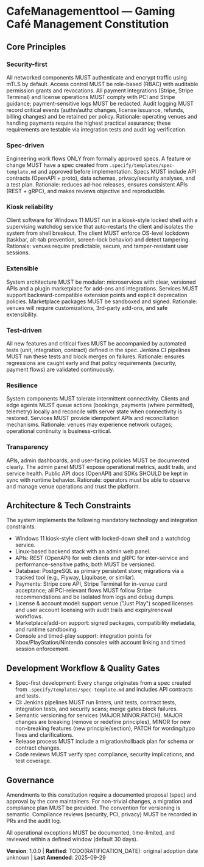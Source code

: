 <!--
SYNC IMPACT REPORT

Version change: template -> 1.0.0

Modified principles: placeholders -> concrete principles
  - Security-first
  - Spec-driven
  - Kiosk reliability
  - Extensible
  - Test-driven
  - Resilience
  - Transparency

Added sections:
  - Architecture & Tech Constraints
  - Development Workflow & Quality Gates

Templates requiring updates:
  - .specify/templates/plan-template.md: ⚠ pending review
  - .specify/templates/spec-template.md: ⚠ pending review
  - .specify/templates/tasks-template.md: ⚠ pending review
  - .specify/templates/commands/*.md: ⚠ pending review

Deferred items / TODOs:
  - RATIFICATION_DATE: TODO(RATIFICATION_DATE): original adoption date unknown

-- End Sync Impact Report
-->

# CafeManagementtool — Gaming Café Management Constitution

## Core Principles

### Security-first

All networked components MUST authenticate and encrypt traffic using mTLS by default. Access
control MUST be role-based (RBAC) with auditable permission grants and revocations. All
payment integrations (Stripe, Stripe Terminal) and license operations MUST comply with PCI and
Stripe guidance; payment-sensitive logs MUST be redacted. Audit logging MUST record critical
events (authn/authz changes, license issuance, refunds, billing changes) and be retained per
policy. Rationale: operating venues and handling payments require the highest practical
assurance; these requirements are testable via integration tests and audit log verification.

### Spec-driven

Engineering work flows ONLY from formally approved specs. A feature or change MUST have a
spec created from `.specify/templates/spec-template.md` and approved before implementation.
Specs MUST include API contracts (OpenAPI + proto), data schemas, privacy/security analyses,
and a test plan. Rationale: reduces ad-hoc releases, ensures consistent APIs (REST + gRPC), and
makes reviews objective and reproducible.

### Kiosk reliability

Client software for Windows 11 MUST run in a kiosk-style locked shell with a supervising watchdog
service that auto-restarts the client and isolates the system from shell breakout. The client
MUST enforce OS-level lockdown (taskbar, alt-tab prevention, screen-lock behavior) and detect
tampering. Rationale: venues require predictable, secure, and tamper-resistant user sessions.

### Extensible

System architecture MUST be modular: microservices with clear, versioned APIs and a plugin
marketplace for add-ons and integrations. Services MUST support backward-compatible extension
points and explicit deprecation policies. Marketplace packages MUST be sandboxed and signed.
Rationale: venues will require customizations, 3rd-party add-ons, and safe extensibility.

### Test-driven

All new features and critical fixes MUST be accompanied by automated tests (unit, integration,
contract) defined in the spec. Jenkins CI pipelines MUST run these tests and block merges on
failures. Rationale: ensures regressions are caught early and that policy requirements (security,
payment flows) are validated continuously.

### Resilience

System components MUST tolerate intermittent connectivity. Clients and edge agents MUST queue
actions (bookings, payments (where permitted), telemetry) locally and reconcile with server
state when connectivity is restored. Services MUST provide idempotent APIs and reconciliation
mechanisms. Rationale: venues may experience network outages; operational continuity is
business-critical.

### Transparency

APIs, admin dashboards, and user-facing policies MUST be documented clearly. The admin panel
MUST expose operational metrics, audit trails, and service health. Public API docs (OpenAPI)
and SDKs SHOULD be kept in sync with runtime behavior. Rationale: operators must be able to
observe and manage venue operations and trust the platform.

## Architecture & Tech Constraints

The system implements the following mandatory technology and integration constraints:

- Windows 11 kiosk-style client with locked-down shell and a watchdog service.
- Linux-based backend stack with an admin web panel.
- APIs: REST (OpenAPI) for web clients and gRPC for inter-service and performance-sensitive
  paths; both MUST be versioned.
- Database: PostgreSQL as primary persistent store; migrations via a tracked tool (e.g., Flyway,
  Liquibase, or similar).
- Payments: Stripe core API, Stripe Terminal for in-venue card acceptance; all PCI-relevant
  flows MUST follow Stripe recommendations and be isolated from logs and debug dumps.
- License & account model: support venue ("Just Play") scoped licenses and user account
  licensing with audit trails and expiry/renewal workflows.
- Marketplace/add-on support: signed packages, compatibility metadata, and runtime sandboxing.
- Console and timed-play support: integration points for Xbox/PlayStation/Nintendo consoles with
  account linking and timed session enforcement.

## Development Workflow & Quality Gates

- Spec-first development: Every change originates from a spec created from
  `.specify/templates/spec-template.md` and includes API contracts and tests.
- CI: Jenkins pipelines MUST run linters, unit tests, contract tests, integration tests, and
  security scans; merge gates block failures.
- Semantic versioning for services (MAJOR.MINOR.PATCH). MAJOR changes are breaking (remove
  or redefine principles), MINOR for new non-breaking features (new principle/section), PATCH
  for wording/typo fixes and clarifications.
- Release process MUST include a migration/rollback plan for schema or contract changes.
- Code reviews MUST verify spec compliance, security implications, and test coverage.

## Governance

Amendments to this constitution require a documented proposal (spec) and approval by the core
maintainers. For non-trivial changes, a migration and compliance plan MUST be provided. The
convention for versioning is semantic. Compliance reviews (security, PCI, privacy) MUST be
recorded in PRs and the audit log.

All operational exceptions MUST be documented, time-limited, and reviewed within a defined
window (default 30 days).

**Version**: 1.0.0 | **Ratified**: TODO(RATIFICATION_DATE): original adoption date unknown | **Last Amended**: 2025-09-29

